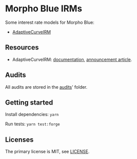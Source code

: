 # Morpho Blue IRMs

Some interest rate models for Morpho Blue:

- [AdaptiveCurveIRM](src/AdaptiveCurveIrm.sol)

## Resources

- AdaptiveCurveIRM: [documentation](https://docs.morpho.org/contracts/morpho-blue/reference/irm), [announcement article](https://morpho.mirror.xyz/aaUjIF85aIi5RT6-pLhVWBzuiCpOb4BV03OYNts2BHQ).

## Audits

All audits are stored in the [audits](audits)' folder.

## Getting started

Install dependencies: `yarn`

Run tests: `yarn test:forge`

## Licenses

The primary license is MIT, see [LICENSE](LICENSE).

